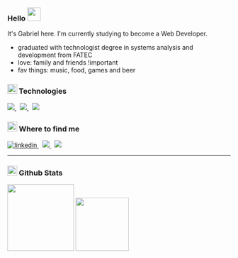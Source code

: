 ### Hello <img src="https://emojis.slackmojis.com/emojis/images/1643514693/6951/blob_wavereverse.png?1643514693" width="30px" heigth="30px" />

It's Gabriel here. I'm currently studying to become a Web Developer.

- graduated with technologist degree in systems analysis and development from FATEC
- love: family and friends !important
- fav things: music, food, games and beer

### <img src="https://emojis.slackmojis.com/emojis/images/1643514684/6862/blob_hero.png?1643514684" width="22px" heigth="22px" /> Technologies

<a href="https://developer.mozilla.org/en-US/docs/Web/HTML">
<img src="https://img.shields.io/badge/HTML5-E34F26?style=for-the-badge&logo=html5&logoColor=white" />
</a>&nbsp;
<a href="https://developer.mozilla.org/en-US/docs/Web/CSS">
  <img src="https://img.shields.io/badge/CSS3-1572B6?style=for-the-badge&logo=css3&logoColor=white" />
</a>&nbsp;
<a href="https://developer.mozilla.org/en-US/docs/Web/JavaScript">
  <img src="https://img.shields.io/badge/JavaScript-323330?style=for-the-badge&logo=javascript&logoColor=F7DF1E" />
</a>

### <img src="https://emojis.slackmojis.com/emojis/images/1643514690/6925/blob_sunglasses.png?1643514690" width="22px" heigth="22px" /> Where to find me

<a href="https://www.linkedin.com/in/gahcalistro/">
  <img src="https://img.shields.io/badge/LinkedIn-0077B5?style=for-the-badge&logo=linkedin&logoColor=white" alt="linkedin" />
</a>&nbsp;
<a href="mailto:gahcalistro@gmail.com">
  <img src="https://img.shields.io/badge/Gmail-D14836?style=for-the-badge&logo=gmail&logoColor=white" />
</a>&nbsp;
<a href="https://www.instagram.com/gahcalistro/">
  <img src="https://img.shields.io/badge/Instagram-E4405F?style=for-the-badge&logo=instagram&logoColor=white" />
</a>

<hr/>

### <img src="https://emojis.slackmojis.com/emojis/images/1643514691/6931/blob_thinking_down.png?1643514691" width="22px" heigth="22px" /> Github Stats

<img height="150em" src="https://github-readme-stats.vercel.app/api?username=gahcalistro&show_icons=true&theme=github_dark&include_all_commits=false&count_private=true&hide=contribs,issues&custom_title=My stats" />
<img height="120em" src="https://github-readme-stats.vercel.app/api/top-langs/?username=gahcalistro&layout=compact&langs_count=7&theme=github_dark"/>
